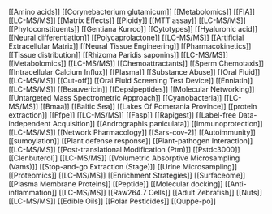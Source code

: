 [[Amino acids]]
[[Corynebacterium glutamicum]]
[[Metabolomics]]
[[FIA]]
[[LC-MS/MS]]
[[Matrix Effects]]
[[Ploidy]]
[[MTT assay]]
[[LC-MS/MS]]
[[Phytoconstituents]]
[[Gentiana Kurroo]]
[[Cytotypes]]
[[Hyaluronic acid]]
[[Neural differentiation]]
[[Polycaprolactone]]
[[LC-MS/MS]]
[[Artificial Extracellular Matrix]]
[[Neural Tissue Engineering]]
[[Pharmacokinetics]]
[[Tissue distribution]]
[[Rhizoma Paridis saponins]]
[[LC-MS/MS]]
[[Metabolomics]]
[[LC-MS/MS]]
[[Chemoattractants]]
[[Sperm Chemotaxis]]
[[Intracellular Calcium Influx]]
[[Plasma]]
[[Substance Abuse]]
[[Oral Fluid]]
[[LC-MS/MS]]
[[Cut-off]]
[[Oral Fluid Screening Test Device]]
[[Enniatin]]
[[LC-MS/MS]]
[[Beauvericin]]
[[Depsipeptides]]
[[Molecular Networking]]
[[Untargeted Mass Spectrometric Approach]]
[[Cyanobacteria]]
[[LC-MS/MS]]
[[Bmaa]]
[[Baltic Sea]]
[[Lakes Of Pomerania Province]]
[[protein extraction]]
[[Ffpe]]
[[LC-MS/MS]]
[[Fasp]]
[[Rapigest]]
[[Label-free Data-independent Acquisition]]
[[Andrographis paniculata]]
[[immunoprotection]]
[[LC-MS/MS]]
[[Network Pharmacology]]
[[Sars-cov-2]]
[[Autoimmunity]]
[[sumoylation]]
[[Plant defense response]]
[[Plant-pathogen Interaction]]
[[LC-MS/MS]]
[[Post-translational Modification (Ptm)]]
[[Pstdc3000]]
[[Clenbuterol]]
[[LC-MS/MS]]
[[Volumetric Absorptive Microsampling (Vams)]]
[[Stop-and-go Extraction (Stage)]]
[[Urine Microsampling]]
[[Proteomics]]
[[LC-MS/MS]]
[[Enrichment Strategies]]
[[Surfaceome]]
[[Plasma Membrane Proteins]]
[[Peptide]]
[[Molecular docking]]
[[Anti-inflammation]]
[[LC-MS/MS]]
[[Raw264.7 Cells]]
[[Adult Zebrafish]]
[[Nuts]]
[[LC-MS/MS]]
[[Edible Oils]]
[[Polar Pesticides]]
[[Quppe-po]]
